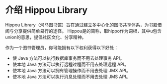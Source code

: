 介绍 Hippou Library 
========================

Hippou Library（河马图书馆）旨在通过建立多中心化的图书共享体系，为书籍借阅与分享提供简单易行的途径。
Hippou是的简称，取hippo作为词根，其中u包含union的意思，提倡社区文化、分享精神。



作为一个图书管理员，你可能拥有以下权利获得以下好处：

* 使 Java 方法可以执行数据库事务而不用去处理事务 API。
* 使本地 Java 方法可以执行远程过程而不用去处理远程 API。
* 使本地 Java 方法可以拥有管理操作而不用去处理 JMX API。
* 使本地 Java 方法可以执行消息处理而不用去处理 JMS API。
